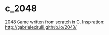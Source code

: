 c_2048
======

2048 Game written from scratch in C. Inspiration: http://gabrielecirulli.github.io/2048/
